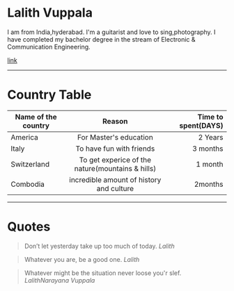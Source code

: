 # Lalith Vuppala
I am from India,hyderabad. I'm a guitarist and love to sing,photography. I have completed my bachelor degree in the stream of Electronic & Communication Engineering.

[link](Snapchat-669521843.jpg)

*******
# Country Table

| Name of the country | Reason                        |Time to spent(DAYS)|
|---------------------|:--------------------------:|----------------:|
| America             | For Master's education                  |2 Years |
| Italy               |To have fun with friends                 |3 months |
| Switzerland |To get experice of the nature(mountains & hills) | 1 month |
| Combodia  | incredible amount of history and culture          | 2months |


******
# Quotes

> Don’t let yesterday take up too much of today. _Lalith_

> Whatever you are, be a good one.  _Lalith_

> Whatever might be the situation never loose you'r slef. _LalithNarayana Vuppala_
